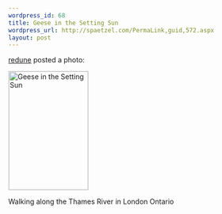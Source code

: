 ```yaml
--- 
wordpress_id: 68
title: Geese in the Setting Sun
wordpress_url: http://spaetzel.com/PermaLink,guid,572.aspx
layout: post
---
```

<p>
        <a href="http://www.flickr.com/people/redune/">redune</a> posted a photo:
        </p>
        <p>
        <a href="http://www.flickr.com/photos/redune/86882377/" title="Geese in the Setting Sun"><img src="http://static.flickr.com/6/86882377_3d9197dad4_m.jpg" width="160" height="240" alt="Geese in the Setting Sun" style="border: 1px solid #ddd;" /></a>
        </p>
        <p>
        Walking along the Thames River in London Ontario
        </p>
        <img width="0" height="0" src="http://spaetzel.com/aggbug.ashx?id=572" />
